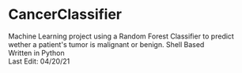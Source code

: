 # CancerClassifier
Machine Learning project using a Random Forest Classifier to predict wether a patient's tumor is malignant or benign. 
Shell Based  
Written in Python  
Last Edit: 04/20/21
